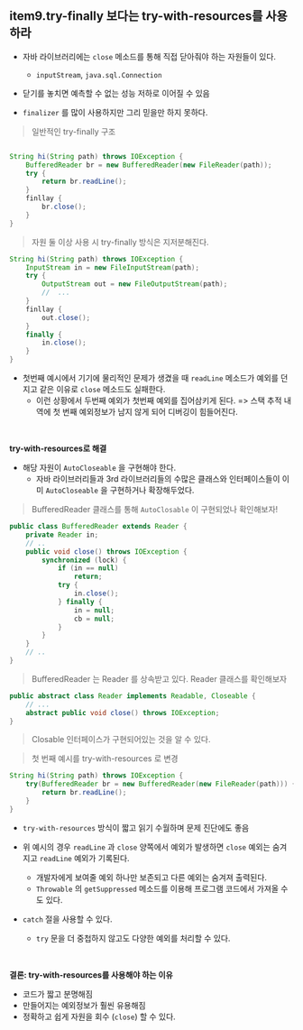 


## item9.try-finally 보다는 try-with-resources를 사용하라


- 자바 라이브러리에는 `close` 메소드를 통해 직접 닫아줘야 하는 자원들이 있다.
	- `inputStream`, `java.sql.Connection`

- 닫기를 놓치면 예측할 수 없는 성능 저하로 이어질 수 있음

- `finalizer` 를 많이 사용하지만 그리 믿을만 하지 못하다.


> 일반적인 try-finally 구조

```java

String hi(String path) throws IOException {
	BufferedReader br = new BufferedReader(new FileReader(path));
	try {
	    return br.readLine();
	}
	finllay {
	    br.close();
	}
}
```


> 자원 둘 이상 사용 시 try-finally 방식은 지저분해진다.

```java
String hi(String path) throws IOException {
	InputStream in = new FileInputStream(path);
	try {
	    OutputStream out = new FileOutputStream(path);
	    //	...
	}
	finllay {
	    out.close();
	}
	finally {
	    in.close();
	}
}
```


- 첫번째 예시에서 기기에 물리적인 문제가 생겼을 때 `readLine` 메소드가 예외를 던지고 같은 이유로 `close` 메소드도 실패한다.
	- 이런 상황에서 두번째 예외가 첫번째 예외를 집어삼키게 된다. => 스택 추적 내역에 첫 번째 예외정보가 남지 않게 되어 디버깅이 힘들어진다.


<br>

**try-with-resources로 해결**

- 해당 자원이 `AutoCloseable` 을 구현해야 한다.
	- 자바 라이브러리들과 3rd 라이브러리들의 수많은 클래스와 인터페이스들이 이미 `AutoCloseable` 을 구현하거나 확장해두었다.

> BufferedReader 클래스를 통해 `AutoClosable` 이 구현되었나 확인해보자!

```java
public class BufferedReader extends Reader {
    private Reader in;
    // ..
    public void close() throws IOException {
        synchronized (lock) {
            if (in == null)
                return;
            try {
                in.close();
            } finally {
                in = null;
                cb = null;
            }
        }
    }
    // ..    
}
```

> BufferedReader 는 Reader 를 상속받고 있다. Reader 클래스를 확인해보자

```java
public abstract class Reader implements Readable, Closeable {
	// ...
	abstract public void close() throws IOException;
}
```

> Closable 인터페이스가 구현되어있는 것을 알 수 있다.


> 첫 번째 예시를 try-with-resources 로 변경

```java
String hi(String path) throws IOException {
	try(BufferedReader br = new BufferedReader(new FileReader(path))) {
		return br.readLine();
	}
}
```

- `try-with-resources` 방식이 짧고 읽기 수월하며 문제 진단에도 좋음

- 위 예시의 경우 `readLine` 과 `close` 양쪽에서 예외가 발생하면 `close` 예외는 숨겨지고 `readLine` 예외가 기록된다.
	- 개발자에게 보여줄 예외 하나만 보존되고 다른 예외는 숨겨져 출력된다.
	- `Throwable` 의 `getSuppressed` 메소드를 이용해 프로그램 코드에서 가져올 수도 있다.

- `catch` 절을 사용할 수 있다.
	- `try` 문을 더 중첩하지 않고도 다양한 예외를 처리할 수 있다.

<br>

**결론: try-with-resources를 사용해야 하는 이유**

- 코드가 짧고 분명해짐
- 만들어지는 예외정보가 훨씬 유용해짐
- 정확하고 쉽게 자원을 회수 (`close`) 할 수 있다.